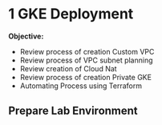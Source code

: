 # 1 GKE Deployment

**Objective:**

  * Review process of creation Custom VPC
  * Review process of VPC subnet planning
  * Review creation of Cloud Nat
  * Review process of creation Private GKE
  * Automating Process using Terraform


## Prepare Lab Environment
